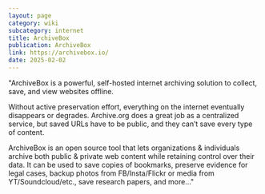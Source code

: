 ```yaml
---
layout: page
category: wiki
subcategory: internet
title: ArchiveBox
publication: ArchiveBox
link: https://archivebox.io/
date: 2025-02-02
---
```


"ArchiveBox is a powerful, self-hosted internet archiving solution to collect, save, and view websites offline.

Without active preservation effort, everything on the internet eventually disappears or degrades. Archive.org does a great job as a centralized service, but saved URLs have to be public, and they can’t save every type of content.

ArchiveBox is an open source tool that lets organizations & individuals archive both public & private web content while retaining control over their data. It can be used to save copies of bookmarks, preserve evidence for legal cases, backup photos from FB/Insta/Flickr or media from YT/Soundcloud/etc., save research papers, and more..."

